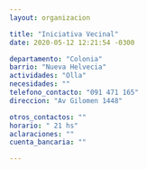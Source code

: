 ```yaml
---
layout: organizacion

title: "Iniciativa Vecinal"
date: 2020-05-12 12:21:54 -0300

departamento: "Colonia"
barrio: "Nueva Helvecia"
actividades: "Olla"
necesidades: ""
telefono_contacto: "091 471 165"
direccion: "Av Gilomen 1448"

otros_contactos: ""
horario: " 21 hs"
aclaraciones: ""
cuenta_bancaria: ""

---
```

